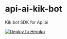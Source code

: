 # api-ai-kik-bot
Kik bot SDK for Api.ai

[![Deploy to Heroku](https://www.herokucdn.com/deploy/button.svg)](https://heroku.com/deploy)